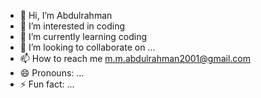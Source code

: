 - 👋 Hi, I’m Abdulrahman
- 👀 I’m interested in coding 
- 🌱 I’m currently learning coding 
- 💞️ I’m looking to collaborate on ...
- 📫 How to reach me m.m.abdulrahman2001@gmail.com
- 😄 Pronouns: ...
- ⚡ Fun fact: ...

<!---
ZoroARahman/ZoroARahman is a ✨ special ✨ repository because its `README.md` (this file) appears on your GitHub profile.
You can click the Preview link to take a look at your changes.
--->
